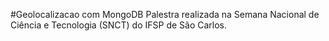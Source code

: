 #Geolocalizacao com MongoDB
Palestra realizada na Semana Nacional de Ciência e Tecnologia (SNCT) do IFSP de São Carlos.
